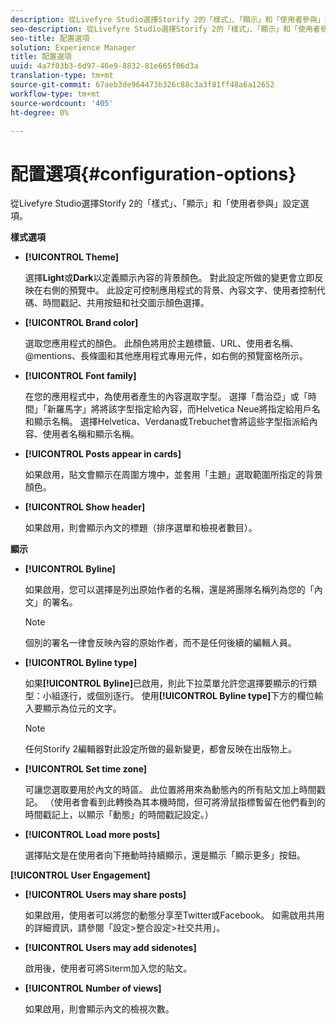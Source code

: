 ```yaml
---
description: 從Livefyre Studio選擇Storify 2的「樣式」、「顯示」和「使用者參與」設定選項。
seo-description: 從Livefyre Studio選擇Storify 2的「樣式」、「顯示」和「使用者參與」設定選項。
seo-title: 配置選項
solution: Experience Manager
title: 配置選項
uuid: 4a7f03b3-6d97-46e9-8832-81e665f06d3a
translation-type: tm+mt
source-git-commit: 67aeb3de964473b326c88c3a3f81ff48a6a12652
workflow-type: tm+mt
source-wordcount: '405'
ht-degree: 0%

---
```



# 配置選項{#configuration-options}

從Livefyre Studio選擇Storify 2的「樣式」、「顯示」和「使用者參與」設定選項。

**樣式選項**

* **[!UICONTROL Theme]**

   選擇&#x200B;**Light**&#x200B;或&#x200B;**Dark**&#x200B;以定義顯示內容的背景顏色。 對此設定所做的變更會立即反映在右側的預覽中。 此設定可控制應用程式的背景、內容文字、使用者控制代碼、時間戳記、共用按鈕和社交圖示顏色選擇。

* **[!UICONTROL Brand color]**

   選取您應用程式的顏色。 此顏色將用於主題標籤、URL、使用者名稱、@mentions、長條圖和其他應用程式專用元件，如右側的預覽窗格所示。

* **[!UICONTROL Font family]**

   在您的應用程式中，為使用者產生的內容選取字型。 選擇「喬治亞」或「時間」「新羅馬字」將將該字型指定給內容，而Helvetica Neue將指定給用戶名和顯示名稱。 選擇Helvetica、Verdana或Trebuchet會將這些字型指派給內容、使用者名稱和顯示名稱。

* **[!UICONTROL Posts appear in cards]**

   如果啟用，貼文會顯示在周圍方塊中，並套用「主題」選取範圍所指定的背景顏色。

* **[!UICONTROL Show header]**

   如果啟用，則會顯示內文的標題（排序選單和檢視者數目）。

**顯示**

* **[!UICONTROL Byline]**

   如果啟用，您可以選擇是列出原始作者的名稱，還是將團隊名稱列為您的「內文」的署名。

   >[!NOTE]
   >
   >個別的署名一律會反映內容的原始作者，而不是任何後續的編輯人員。

* **[!UICONTROL Byline type]**

   如果&#x200B;**[!UICONTROL Byline]**&#x200B;已啟用，則此下拉菜單允許您選擇要顯示的行類型：小組逐行，或個別逐行。 使用&#x200B;**[!UICONTROL Byline type]**&#x200B;下方的欄位輸入要顯示為位元的文字。

   >[!NOTE]
   >
   >任何Storify 2編輯器對此設定所做的最新變更，都會反映在出版物上。

* **[!UICONTROL Set time zone]**

   可讓您選取要用於內文的時區。 此位置將用來為動態內的所有貼文加上時間戳記。 （使用者會看到此轉換為其本機時間，但可將滑鼠指標暫留在他們看到的時間戳記上，以顯示「動態」的時間戳記設定。）

* **[!UICONTROL Load more posts]**

   選擇貼文是在使用者向下捲動時持續顯示，還是顯示「顯示更多」按鈕。

**[!UICONTROL User Engagement]**

* **[!UICONTROL Users may share posts]**

   如果啟用，使用者可以將您的動態分享至Twitter或Facebook。 如需啟用共用的詳細資訊，請參閱「設定>整合設定>社交共用」。

* **[!UICONTROL Users may add sidenotes]**

   啟用後，使用者可將Siterm加入您的貼文。

* **[!UICONTROL Number of views]**

   如果啟用，則會顯示內文的檢視次數。


